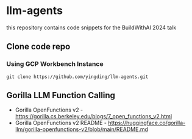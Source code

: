 # llm-agents
this repository contains code snippets for the BuildWithAI 2024 talk

## Clone code repo 
### Using GCP Workbench Instance 
```shell
git clone https://github.com/yingding/llm-agents.git
```

## Gorilla LLM Function Calling 
* Gorilla OpenFunctions v2 - https://gorilla.cs.berkeley.edu/blogs/7_open_functions_v2.html
* Gorilla OpenFunctions v2 README - https://huggingface.co/gorilla-llm/gorilla-openfunctions-v2/blob/main/README.md

